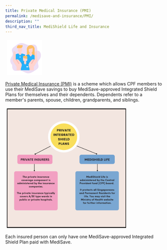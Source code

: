 ```yaml
---
title: Private Medical Insurance (PMI)
permalink: /medisave-and-insurance/PMI/
description: ""
third_nav_title: MediShield Life and Insurance
---
```

<img src="images/New icons/insurance-new.png" style="vertical-align: middle; max-width: 22%; margin: 5px;">

[Private Medical Insurance (PMI)](https://www.cpf.gov.sg/member/faq/healthcare-financing/supplements/what-is-a-private-integrated-shield-plan-ip) is a scheme which allows CPF members to use their MediSave savings to buy MediSave-approved Integrated Shield Plans for themselves and their dependents. Dependents refer to a member's parents, spouse, children, grandparents, and siblings.

<img src="images/pmi2.png" style="vertical-align: middle; max-width: 75%; margin: 5px;">

Each insured person can only have one MediSave-approved Integrated Shield Plan paid with MediSave.